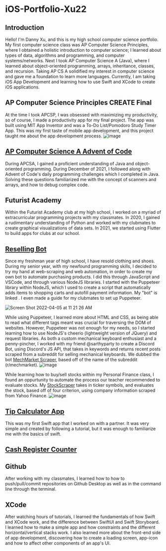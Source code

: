 # iOS-Portfolio-Xu22

## Introduction
Hello! I'm Danny Xu, and this is my high school computer science portfolio. My first computer science class was AP Computer Science Principles, where I obtained a holistic introduction to computer science; I learned about types of data, algorithms and programming, and computer systems/networks. Next I took AP Computer Science A (Java), where I learned about object-oriented programming, arrays, inheritance, classes, and recursion. Taking AP CS A solidified my interest in computer science and gave me a foundation to learn more languages. Currently, I am taking iOS App Development and learning how to use Swift and XCode to create iOS applications.

## AP Computer Science Principles CREATE Final
At the time I took APCSP, I was obsessed with maximizing my productivity, so of course, I made a productivity app for my final project. The app was built using MIT App Inventor and was a To-Do List/Pomodoro Study Timer App. This was my first taste of mobile app development, and this project taught me about the app development process.
![image](https://user-images.githubusercontent.com/95701961/161796430-61962fdc-8c79-43c0-a29f-1c22c7d38418.png)

## [AP Computer Science A Advent of Code](https://github.com/dannydxu1/AOC2021)
During APCSA, I gained a proficient understanding of Java and object-oriented programming. During December of 2021, I followed along with Advent of Code's daily programming challenges which I completed in Java. Solving these questions familiarized me with the concept of scanners and arrays, and how to debug complex code.

## Futurist Academy
Within the Futurist Academy club at my high school, I worked on a myriad of extracurricular programming projects with my classmates. In 2020, I gained a rudimentary understanding of Python and worked with my clubmates to create graphical visualizations of data sets. In 2021, we started using Flutter to build apps for clubs at our school. 

## [Reselling Bot](https://github.com/dannydxu1/SneakerBot)
Since my freshman year of high school, I have resold clothing and shoes. During my senior year, with my newfound programming skills, I decided to try my hand at web-scraping and web automation, in order to create my own bot to automate purchasing products. I did this through JavaScript and VSCode, and through various NodeJS libraries. I started with the Puppeteer library within NodeJS, which I used to create a script that automatically adds items to shopping carts and autofill payment information. My "bot" is linked . I even made a guide for my clubmates to set up Puppeteer. 

![Screen Shot 2022-04-05 at 11 21 26 AM](https://user-images.githubusercontent.com/95701961/161800430-de55e37b-00b2-4765-a239-9b0ae862e934.png)

While using Puppeteer, I learned more about HTML and CSS, as being able to read what different tags meant was crucial for traversing the DOM of websites. However, Puppeteer was not enough for my needs, so I started learning how to use NodeJS's cheerio (lightweight version of JQuery) and request libraries. As both a custom mechanical keyboard enthusiast and a penny-pincher, I worked with my friend @sarthyparty to create a Discord Bot, using Discord's JS API, that takes in keywords and returns recent posts scraped from a subreddit for selling mechanical keyboards. We dubbed the bot [MechMarket Scraper](https://github.com/dannydxu1/Reddit-Webscraping/blob/main/scraper.js), based off of the name of the subreddit (r/mechmarket).
![image](https://user-images.githubusercontent.com/95701961/161868263-c73fbd26-590c-4094-8ef2-34a9a65aa287.png)

While learning how to buy/sell stocks within my Personal Finance class, I found an oppurtunity to automate the process our teacher recommended to evaluate stocks. My [StockScraper](https://github.com/dannydxu1/Reddit-Webscraping/blob/main/StockScraper.js) takes in ticker symbols, and evaluates the stock, based off of four criterion, using company information scraped from Yahoo Finance.
![image](https://user-images.githubusercontent.com/95701961/161868358-dfffd146-9199-4729-861a-66f4e0063477.png)

## [Tip Calculator App](https://github.com/RohitP123/FinalTipCalc)
This was my first Swift app that I worked on with a partner. It was very simple and created by following a tutorial, but it was enough to familiarize me with the basics of swift.

## [Cash Register Counter](https://github.com/RohitP123/Cash-Register-App/blob/main/README.md)


## Github
After working with my classmates, I learned how to how to push/pull/commit repositories on Github Desktop as well as in the command line through the terminal. 

## XCode
After watching hours of tutorials, I learned the fundamentals of how Swift and XCode work, and the difference between SwiftUI and Swift Storyboard. I learned how to make a simple app and how constraints and the different horizontal/vertical stacks work. I also learned more about the front-end side of app development, discovering how to create a loading screen, app-icon and how to affect other components of an app's UI.
